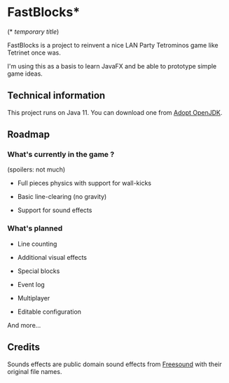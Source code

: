 # FastBlocks*

(\* *temporary title*)

FastBlocks is a project to reinvent a nice LAN Party Tetrominos game like Tetrinet once was.

I'm using this as a basis to learn JavaFX and be able to prototype simple game ideas.

## Technical information

This project runs on Java 11. You can download one from [Adopt OpenJDK](https://adoptopenjdk.net/?variant=openjdk11&jvmVariant=hotspot).

## Roadmap

### What's currently in the game ?

(spoilers: not much)

* Full pieces physics with support for wall-kicks

* Basic line-clearing (no gravity)

* Support for sound effects

### What's planned 

* Line counting

* Additional visual effects

* Special blocks

* Event log

* Multiplayer

* Editable configuration

And more...

## Credits 

Sounds effects are public domain sound effects from [Freesound](https://freesound.org/) with their original file names. 

